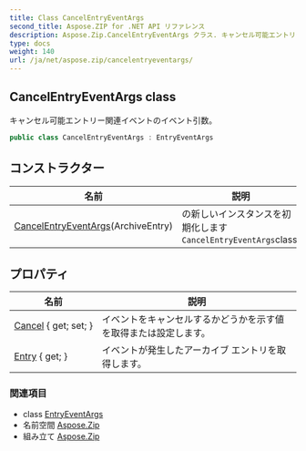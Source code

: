 ```yaml
---
title: Class CancelEntryEventArgs
second_title: Aspose.ZIP for .NET API リファレンス
description: Aspose.Zip.CancelEntryEventArgs クラス. キャンセル可能エントリー関連イベントのイベント引数
type: docs
weight: 140
url: /ja/net/aspose.zip/cancelentryeventargs/
---
```

## CancelEntryEventArgs class

キャンセル可能エントリー関連イベントのイベント引数。

```csharp
public class CancelEntryEventArgs : EntryEventArgs
```

## コンストラクター

| 名前 | 説明 |
| --- | --- |
| [CancelEntryEventArgs](cancelentryeventargs/)(ArchiveEntry) | の新しいインスタンスを初期化します`CancelEntryEventArgs`class. |

## プロパティ

| 名前 | 説明 |
| --- | --- |
| [Cancel](../../aspose.zip/cancelentryeventargs/cancel/) { get; set; } | イベントをキャンセルするかどうかを示す値を取得または設定します。 |
| [Entry](../../aspose.zip/entryeventargs/entry/) { get; } | イベントが発生したアーカイブ エントリを取得します。 |

### 関連項目

* class [EntryEventArgs](../entryeventargs/)
* 名前空間 [Aspose.Zip](../../aspose.zip/)
* 組み立て [Aspose.Zip](../../)


